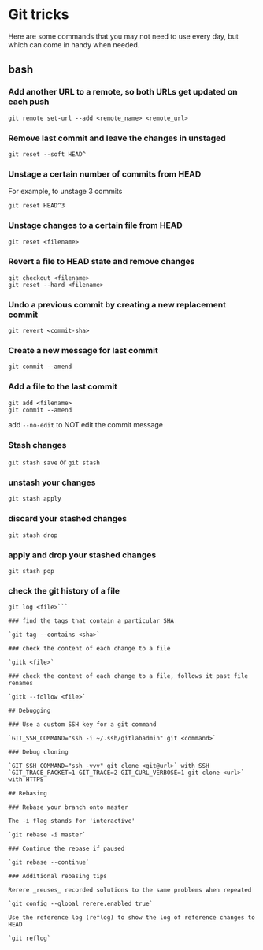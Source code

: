 # Git tricks

Here are some commands that you may not need to use every day, but which can come in
handy when needed.

## bash

### Add another URL to a remote, so both URLs get updated on each push

`git remote set-url --add <remote_name> <remote_url>`

### Remove last commit and leave the changes in unstaged

`git reset --soft HEAD^`

### Unstage a certain number of commits from HEAD

For example, to unstage 3 commits

`git reset HEAD^3`

### Unstage changes to a certain file from HEAD

`git reset <filename>`

### Revert a file to HEAD state and remove changes

```
git checkout <filename>
git reset --hard <filename>
```

### Undo a previous commit by creating a new replacement commit

`git revert <commit-sha>`

### Create a new message for last commit

`git commit --amend`

### Add a file to the last commit

```
git add <filename>
git commit --amend
```

add `--no-edit` to NOT edit the commit message

### Stash changes

`git stash save`
or
`git stash`

### unstash your changes

`git stash apply`

### discard your stashed changes

`git stash drop`

### apply and drop your stashed changes

`git stash pop`

### check the git history of a file

```git log -- <file>
git log <file>```

### find the tags that contain a particular SHA

`git tag --contains <sha>`

### check the content of each change to a file

`gitk <file>`

### check the content of each change to a file, follows it past file renames

`gitk --follow <file>`

## Debugging

### Use a custom SSH key for a git command

`GIT_SSH_COMMAND="ssh -i ~/.ssh/gitlabadmin" git <command>`

### Debug cloning

`GIT_SSH_COMMAND="ssh -vvv" git clone <git@url>` with SSH
`GIT_TRACE_PACKET=1 GIT_TRACE=2 GIT_CURL_VERBOSE=1 git clone <url>` with HTTPS

## Rebasing

### Rebase your branch onto master

The -i flag stands for 'interactive'

`git rebase -i master`

### Continue the rebase if paused

`git rebase --continue`

### Additional rebasing tips

Rerere _reuses_ recorded solutions to the same problems when repeated

`git config --global rerere.enabled true`

Use the reference log (reflog) to show the log of reference changes to HEAD

`git reflog`